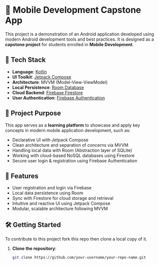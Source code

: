 # 📱 Mobile Development Capstone App

This project is a demonstration of an Android application developed using modern Android development tools and best practices. It is designed as a **capstone project** for students enrolled in **Mobile Development**.

## 🔧 Tech Stack

- **Language**: [Kotlin](https://kotlinlang.org/)
- **UI Toolkit**: [Jetpack Compose](https://developer.android.com/jetpack/compose)
- **Architecture**: MVVM (Model-View-ViewModel)
- **Local Persistence**: [Room Database](https://developer.android.com/training/data-storage/room)
- **Cloud Backend**: [Firebase Firestore](https://firebase.google.com/products/firestore)
- **User Authentication**: [Firebase Authentication](https://firebase.google.com/products/auth)

## 🧠 Project Purpose

This app serves as a **learning platform** to showcase and apply key concepts in modern mobile application development, such as:

- Declarative UI with Jetpack Compose
- Clean architecture and separation of concerns via MVVM
- Handling local data with Room (Abstraction layer of SQLite)
- Working with cloud-based NoSQL databases using Firestore
- Secure user login & registration using Firebase Authentication

## 📂 Features

- User registration and login via Firebase
- Local data persistence using Room
- Sync with Firestore for cloud storage and retrieval
- Intuitive and reactive UI using Jetpack Compose
- Modular, scalable architecture following MVVM

## 🛠️ Getting Started

To contribute to this project fork this repo then clone a local copy of it. 

1. **Clone the repository**:
   ```bash
   git clone https://github.com/your-username/your-repo-name.git
